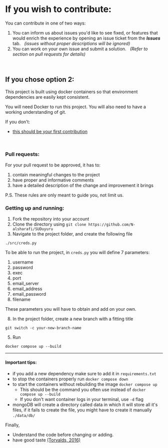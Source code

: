 # If you wish to contribute:

You can contribute in one of two ways:

1. You can inform us about issues you'd like to see fixed, or features that would enrich the experience by opening an issue ticket from the ***Issues*** tab. &nbsp; *(issues without proper descriptions will be ignored)*
2. You can work on your own issue and submit a solution. &nbsp; *(Refer to section on pull requests for details)*

&nbsp;  

## If you chose option 2:

This project is built using docker containers so that environment dependencies are easily kept consistent.

You will need Docker to run this project. You will also need to have a working understanding of git. 

If you don't:
* [this should be your first contribution](https://github.com/firstcontributions/first-contributions)

&nbsp;

### Pull requests:

For your pull request to be approved, it has to:
1. contain meaningful changes to the project
2. have proper and informative comments
3. have a detailed description of the change and improvement it brings

P.S. These rules are only meant to guide you, not limit us.

### Getting up and running:
1. Fork the repository into your account
2. Clone the directory using `git clone https://github.com/N-alsharafi/SUDuyuru`
3. Navigate to the project folder, and create the following file
```
./src/creds.py
```
To be able to run the project, in `creds.py` you will define 7 parameters:
1. username
2. password
3. exec
4. port
5. email_server
6. email_address
7. email_password
8. filename

These parameters you will have to obtain and add on your own.

8. In the project folder, create a new branch with a fitting title
```
git switch -c your-new-branch-name
```
5. Run
```
docker compose up --build
```
---
#### Important tips:
* if you add a new dependency make sure to add it in `requirements.txt`
* to stop the containers properly run `docker compose down`
* to start the containers without rebuilding the image `docker compose up`
  * This should be the command you often use instead of `docker compose up --build`
  * If you don't want container logs in your terminal, use `-d` flag
* mongoDB will create a directory called data in which it will store all it's files,
    if it fails to create the file, you might have to create it manually `./data/db/`

Finally,
- Understand the code before changing or adding.
- have good taste [(Torvalds, 2016)](https://youtu.be/o8NPllzkFhE?si=TZurusgJ8xs1UhSb&t=857)


&nbsp;